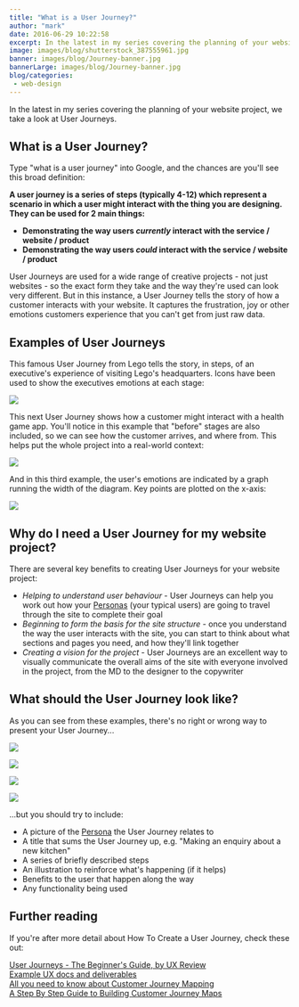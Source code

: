 ```yaml
---
title: "What is a User Journey?"
author: "mark"
date: 2016-06-29 10:22:58
excerpt: In the latest in my series covering the planning of your website project, we take a look at User Journeys.
image: images/blog/shutterstock_387555961.jpg
banner: images/blog/Journey-banner.jpg
bannerLarge: images/blog/Journey-banner.jpg
blog/categories: 
 - web-design
---
```


In the latest in my series covering the planning of your website project, we take a look at User Journeys.

## What is a User Journey?

Type "what is a user journey" into Google, and the chances are you'll see this broad definition:

__A user journey is a series of steps (typically 4-12) which represent a scenario in which a user might interact with the thing you are designing. They can be used for 2 main things:__

- __Demonstrating the way users *currently* interact with the service / website / product__
- __Demonstrating the way users *could* interact with the service / website / product__


User Journeys are used for a wide range of creative projects - not just websites - so the exact form they take and the way they're used can look very different. But in this instance, a User Journey tells the story of how a customer interacts with your website. It captures the frustration, joy or other emotions customers experience that you can't get from just raw data.

## Examples of User Journeys

This famous User Journey from Lego tells the story, in steps, of an executive's experience of visiting Lego's headquarters. Icons have been used to show the executives emotions at each stage:

[![](images/blog/Lego-journey-example-1024x768.jpg)](images/blog/Lego-journey-example-1024x768.jpg)

This next User Journey shows how a customer might interact with a health game app. You'll notice in this example that "before" stages are also included, so we can see how the customer arrives, and where from. This helps put the whole project into a real-world context:

[![](images/blog/hr_journey-high-res-1024x661.jpg)](images/blog/hr_journey-high-res-1024x661.jpg)

And in this third example, the user's emotions are indicated by a graph running the width of the diagram. Key points are plotted on the x-axis:

[![](images/blog/broadband-provider-user-journey-1024x663.jpg)](images/blog/broadband-provider-user-journey-1024x663.jpg)

## Why do I need a User Journey for my website project?

There are several key benefits to creating User Journeys for your website project:

- *Helping to understand user behaviour* - User Journeys can help you work out how your [Personas](/blog/what-are-personas/) (your typical users) are going to travel through the site to complete their goal
- *Beginning to form the basis for the site structure* - once you understand the way the user interacts with the site, you can start to think about what sections and pages you need, and how they'll link together
- *Creating a vision for the project* - User Journeys are an excellent way to visually communicate the overall aims of the site with everyone involved in the project, from the MD to the designer to the copywriter



## What should the User Journey look like?

As you can see from these examples, there's no right or wrong way to present your User Journey...

![](images/blog/User-journey-example-2.jpg)

![](images/blog/Web-persona-example-2-600x262.png)

![](images/blog/User-journey-example-4.jpg)

![](images/blog/Web-user-journey-example.png)

...but you should try to include:

- A picture of the [Persona](/blog/what-are-personas/) the User Journey relates to
- A title that sums the User Journey up, e.g. "Making an enquiry about a new kitchen"
- A series of briefly described steps
- An illustration to reinforce what's happening (if it helps)
- Benefits to the user that happen along the way
- Any functionality being used

## Further reading

If you're after more detail about How To Create a User Journey, check these out:

[User Journeys - The Beginner's Guide, by UX Review](http://theuxreview.co.uk/user-journeys-beginners-guide/)  
[Example UX docs and deliverables](http://www.uxforthemasses.com/resources/example-ux-docs/)  
[All you need to know about Customer Journey Mapping](https://www.smashingmagazine.com/2015/01/all-about-customer-journey-mapping/)  
[A Step By Step Guide to Building Customer Journey Maps](http://conversionxl.com/customer-journey-maps-better-website-retention/)  


